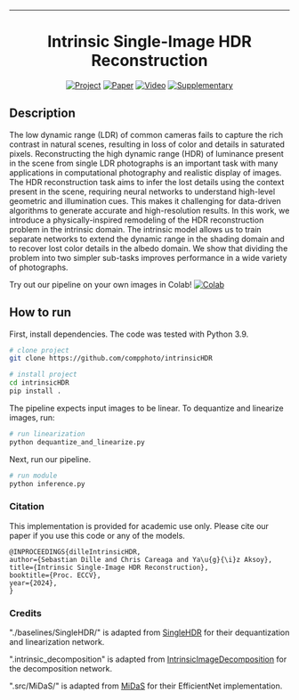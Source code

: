 
---

<div align="center">    
 
# Intrinsic Single-Image HDR Reconstruction  

[![Project](http://img.shields.io/badge/project-intrinsicHDR-B31B1B.svg)](https://yaksoy.github.io/intrinsicHDR/)
[![Paper](http://img.shields.io/badge/paper-ECCV2024-B31B1B.svg)](https://arxiv.org/abs/2409.13803)
[![Video](http://img.shields.io/badge/video-YouTube-4b44ce.svg)](https://www.youtube.com/watch?v=EiyH52BcKkw)
[![Supplementary](http://img.shields.io/badge/suppl.-intrinsicHDR-B31B1B.svg)](https://yaksoy.github.io/papers/ECCV24-IntrinsicHDR-supp.pdf)  


</div>
 
## Description   
The low dynamic range (LDR) of common cameras fails to capture the rich contrast in natural scenes, resulting in loss of color and details in saturated pixels. Reconstructing the high dynamic range (HDR) of luminance present in the scene from single LDR photographs is an important task with many applications in computational photography and realistic display of images. The HDR reconstruction task aims to infer the lost details using the context present in the scene, requiring neural networks to understand high-level geometric and illumination cues. This makes it challenging for data-driven algorithms to generate accurate and high-resolution results. In this work, we introduce a physically-inspired remodeling of the HDR reconstruction problem in the intrinsic domain. The intrinsic model allows us to train separate networks to extend the dynamic range in the shading domain and to recover lost color details in the albedo domain. We show that dividing the problem into two simpler sub-tasks improves performance in a wide variety of photographs.   

Try out our pipeline on your own images in Colab! [![Colab](https://colab.research.google.com/assets/colab-badge.svg)](https://colab.research.google.com/github/compphoto/intrinsicHDR/blob/main/notebooks/inference.ipynb)

## How to run   
First, install dependencies. The code was tested with Python 3.9.   
```bash
# clone project   
git clone https://github.com/compphoto/intrinsicHDR

# install project   
cd intrinsicHDR
pip install .
 ```   

The pipeline expects input images to be linear. 
To dequantize and linearize images, run:

 ```bash
# run linearization  
python dequantize_and_linearize.py  
```
 Next, run our pipeline.  
 ```bash
# run module  
python inference.py    
```

### Citation
This implementation is provided for academic use only. Please cite our paper if you use this code or any of the models.   
```
@INPROCEEDINGS{dilleIntrinsicHDR,
author={Sebastian Dille and Chris Careaga and Ya\u{g}{\i}z Aksoy},
title={Intrinsic Single-Image HDR Reconstruction},
booktitle={Proc. ECCV},
year={2024},
} 
```   

### Credits
"./baselines/SingleHDR/" is adapted from [SingleHDR](https://github.com/alex04072000/SingleHDR) for their dequantization and linearization network.

".intrinsic_decomposition" is adapted from [IntrinsicImageDecomposition](https://github.com/compphoto/Intrinsic) for the decomposition network.

".src/MiDaS/" is adapted from [MiDaS](https://github.com/intel-isl/MiDaS/tree/v2) for their EfficientNet implementation.
